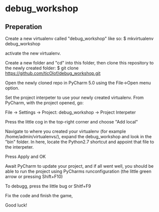 # debug_workshop

Preperation
------------

Create a new virtualenv called "debug_workshop" like so:
$ mkvirtualenv debug_workshop

activate the new virtualenv.

Create a new folder and "cd" into this folder, then clone this repository to the newly created folder:
$ git clone https://github.com/ticOlof/debug_workshop.git

Open the newly cloned repo in PyCharm 5.0 using the File->Open menu option.

Set the project interpeter to use your newly created virtualenv.
From PyCharm, with the project opened, go:

File -> Settings -> Project: debug_workshop -> Project Interpeter

Press the little cog in the top-right corner and choose "Add local"

Navigate to where you created your virtualenv (for example /home/admin/virtualenvs/), expand the debug_workshop and look in the "bin" folder. In here, locate the Python2.7 shortcut and appoint that file to the interpeter. 

Press Apply and OK

Await PyCharm to update your project, and if all went well, you should be able to run the project using PyCharms runconfiguration (the little green arrow or pressing Shift+F10)

To debugg, press the little bug or Shitf+F9

Fix the code and finish the game, 

Good luck!












